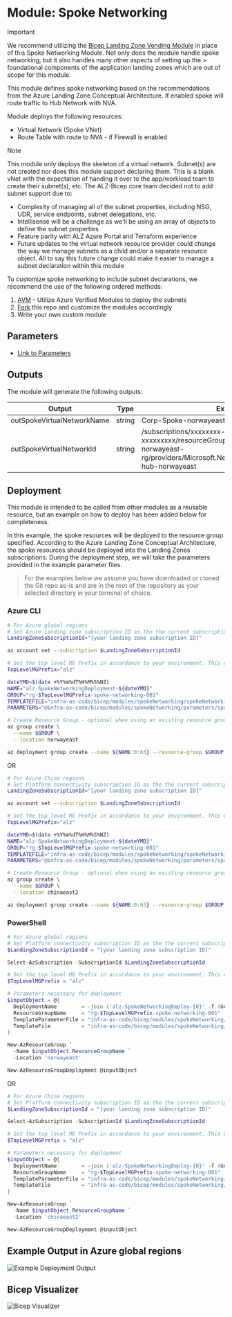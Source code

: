 # Module: Spoke Networking

> [!IMPORTANT]
> We recommend utilizing the [Bicep Landing Zone Vending Module](https://github.com/Azure/bicep-lz-vending) in place of this Spoke Networking Module. Not only does the module handle spoke networking, but it also handles many other aspects of setting up the > foundational components of the application landing zones which are out of scope for this module.

This module defines spoke networking based on the recommendations from the Azure Landing Zone Conceptual Architecture. If enabled spoke will route traffic to Hub Network with NVA.

Module deploys the following resources:

- Virtual Network (Spoke VNet)
- Route Table with route to NVA - if Firewall is enabled

> [!NOTE]
> This module only deploys the skeleton of a virtual network. Subnet(s) are not created nor does this module support declaring them. This is a blank vNet with the expectation of handing it over to the app/workload team to create their subnet(s), etc. The ALZ-Bicep core team decided not to add subnet support due to:
>
> - Complexity of managing all of the subnet properties, including NSG, UDR, service endpoints, subnet delegations, etc.
> - Intellisense will be a challenge as we'll be using an array of objects to define the subnet properties
> - Feature parity with ALZ Azure Portal and Terraform experience
> - Future updates to the virtual network resource provider could change the way we manage subnets as a child and/or a separate resource object. All to say this future change could make it easier to manage a subnet declaration within this module
>
> To customize spoke networking to include subnet declarations, we recommend the use of the following ordered methods:
>
> 1. [AVM](https://aka.ms/avm) - Utilize Azure Verified Modules to deploy the subnets
> 2. [Fork](https://docs.github.com/en/get-started/quickstart/fork-a-repo) this repo and customize the modules accordingly
> 3. Write your own custom module

## Parameters

- [Link to Parameters](generateddocs/spokeNetworking.bicep.md)

## Outputs

The module will generate the following outputs:

| Output                      | Type   | Example                                                                                                                                             |
| --------------------------- | ------ | --------------------------------------------------------------------------------------------------------------------------------------------------- |
| outSpokeVirtualNetworkName | string | Corp-Spoke-norwayeast                                                                                                                                   |
| outSpokeVirtualNetworkId    | string | /subscriptions/xxxxxxxx-xxxx-xxxx-xxxxx-xxxxxxxxx/resourceGroups/net-core-hub-norwayeast-rg/providers/Microsoft.Network/virtualNetworks/vnet-hub-norwayeast |

## Deployment

This module is intended to be called from other modules as a reusable resource, but an example on how to deploy has been added below for completeness.

In this example, the spoke resources will be deployed to the resource group specified. According to the Azure Landing Zone Conceptual Architecture, the spoke resources should be deployed into the Landing Zones subscriptions. During the deployment step, we will take the parameters provided in the example parameter files.

> For the examples below we assume you have downloaded or cloned the Git repo as-is and are in the root of the repository as your selected directory in your terminal of choice.

### Azure CLI

```bash
# For Azure global regions
# Set Azure Landing zone subscription ID as the the current subscription
LandingZoneSubscriptionId="[your landing zone subscription ID]"

az account set --subscription $LandingZoneSubscriptionId

# Set the top level MG Prefix in accordance to your environment. This example assumes default 'alz'.
TopLevelMGPrefix="alz"

dateYMD=$(date +%Y%m%dT%H%M%S%NZ)
NAME="alz-SpokeNetworkingDeployment-${dateYMD}"
GROUP="rg-$TopLevelMGPrefix-spoke-networking-001"
TEMPLATEFILE="infra-as-code/bicep/modules/spokeNetworking/spokeNetworking.bicep"
PARAMETERS="@infra-as-code/bicep/modules/spokeNetworking/parameters/spokeNetworking.parameters.all.json"

# Create Resource Group - optional when using an existing resource group
az group create \
  --name $GROUP \
  --location norwayeast

az deployment group create --name ${NAME:0:63} --resource-group $GROUP --template-file $TEMPLATEFILE --parameters $PARAMETERS
```
OR
```bash
# For Azure China regions
# Set Platform connectivity subscription ID as the the current subscription
LandingZoneSubscriptionId="[your landing zone subscription ID]"

az account set --subscription $LandingZoneSubscriptionId

# Set the top level MG Prefix in accordance to your environment. This example assumes default 'alz'.
TopLevelMGPrefix="alz"

dateYMD=$(date +%Y%m%dT%H%M%S%NZ)
NAME="alz-SpokeNetworkingDeployment-${dateYMD}"
GROUP="rg-$TopLevelMGPrefix-spoke-networking-001"
TEMPLATEFILE="infra-as-code/bicep/modules/spokeNetworking/spokeNetworking.bicep"
PARAMETERS="@infra-as-code/bicep/modules/spokeNetworking/parameters/spokeNetworking.parameters.all.json"

# Create Resource Group - optional when using an existing resource group
az group create \
  --name $GROUP \
  --location chinaeast2

az deployment group create --name ${NAME:0:63} --resource-group $GROUP --template-file $TEMPLATEFILE --parameters $PARAMETERS
```

### PowerShell

```powershell
# For Azure global regions
# Set Platform connectivity subscription ID as the the current subscription
$LandingZoneSubscriptionId = "[your landing zone subscription ID]"

Select-AzSubscription -SubscriptionId $LandingZoneSubscriptionId

# Set the top level MG Prefix in accordance to your environment. This example assumes default 'alz'.
$TopLevelMGPrefix = "alz"

# Parameters necessary for deployment
$inputObject = @{
  DeploymentName        = -join ('alz-SpokeNetworkingDeploy-{0}' -f (Get-Date -Format 'yyyyMMddTHHMMssffffZ'))[0..63]
  ResourceGroupName     = "rg-$TopLevelMGPrefix-spoke-networking-001"
  TemplateParameterFile = "infra-as-code/bicep/modules/spokeNetworking/parameters/spokeNetworking.parameters.all.json"
  TemplateFile          = "infra-as-code/bicep/modules/spokeNetworking/spokeNetworking.bicep"
}

New-AzResourceGroup `
  -Name $inputObject.ResourceGroupName `
  -Location 'norwayeast'

New-AzResourceGroupDeployment @inputObject
```
OR
```powershell
# For Azure China regions
# Set Platform connectivity subscription ID as the the current subscription
$LandingZoneSubscriptionId = "[your landing zone subscription ID]"

Select-AzSubscription -SubscriptionId $LandingZoneSubscriptionId

# Set the top level MG Prefix in accordance to your environment. This example assumes default 'alz'.
$TopLevelMGPrefix = "alz"

# Parameters necessary for deployment
$inputObject = @{
  DeploymentName        = -join ('alz-SpokeNetworkingDeploy-{0}' -f (Get-Date -Format 'yyyyMMddTHHMMssffffZ'))[0..63]
  ResourceGroupName     = "rg-$TopLevelMGPrefix-spoke-networking-001"
  TemplateParameterFile = "infra-as-code/bicep/modules/spokeNetworking/parameters/spokeNetworking.parameters.all.json"
  TemplateFile          = "infra-as-code/bicep/modules/spokeNetworking/spokeNetworking.bicep"
}

New-AzResourceGroup `
  -Name $inputObject.ResourceGroupName `
  -Location 'chinaeast2'

New-AzResourceGroupDeployment @inputObject
```
## Example Output in Azure global regions

![Example Deployment Output](media/exampleDeploymentOutput.png "Example Deployment Output in Azure global regions")


## Bicep Visualizer

![Bicep Visualizer](media/bicepVisualizer.png "Bicep Visualizer")
